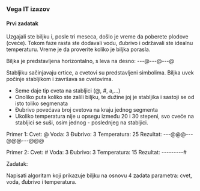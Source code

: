 ### Vega IT izazov

#### Prvi zadatak

Uzgajali ste biljku i, posle tri meseca, došlo je vreme da poberete plodove (cveće). Tokom faze rasta ste dodavali vodu, đubrivo i održavali ste idealnu temperaturu.
Vreme je da proverite koliko je biljka porasla.

Biljka je predstavljena horizontalno, s leva na desno: ---@---@---@

Stabljiku sačinjavaju crtice, a cvetovi su predstavljeni simbolima. Biljka uvek počinje stabljikom i završava se cvetovima.

- Seme daje tip cveta na stabljici (@, #, a,...)
- Onoliko puta koliko ste zalili biljku, te dužine joj je stabljika i sastoji se od isto toliko segmenata
- Đubrivo povećava broj cvetova na kraju jednog segmenta
- Ukoliko temperatura nije u opsegu između 20 i 30 stepeni, svo cveće na stabljici se suši, osim jednog - poslednjeg na stabljici.

Primer 1:
Cvet: @
Voda: 3
Đubrivo: 3
Temperatura: 25
Rezultat: ---@@@---@@@---@@@

Primer 2:
Cvet: #
Voda: 3
Đubrivo: 3
Temperatura: 15
Rezultat: ---------#

Zadatak: 

Napisati algoritam koji prikazuje biljku na osnovu 4 zadata parametra: cvet, voda, đubrivo i temperatura.
